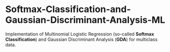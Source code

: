 # Softmax-Classification-and-Gaussian-Discriminant-Analysis-ML
 Implementation of Multinomial Logistic Regression (so-called **Softmax Classification**) and Gaussian Discriminant Analysis (**GDA**) for multiclass data.
